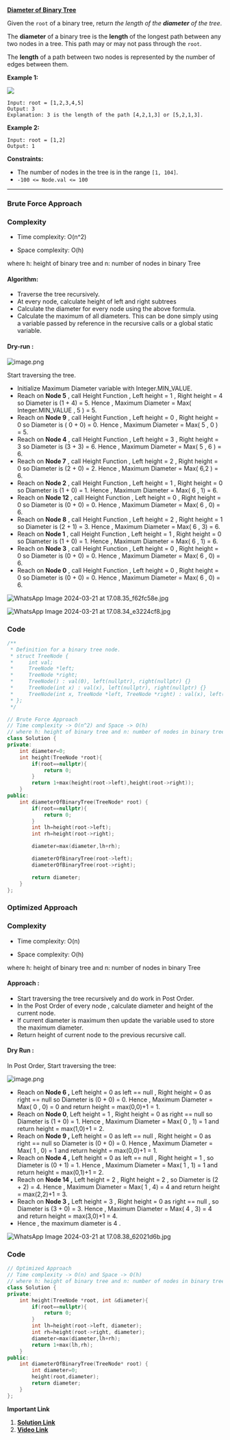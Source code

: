 
**[Diameter of Binary Tree](https://leetcode.com/problems/diameter-of-binary-tree/description/)**

Given the `root` of a binary tree, return _the length of the **diameter** of the tree_.

The **diameter** of a binary tree is the **length** of the longest path between any two nodes in a tree. This path may or may not pass through the `root`.

The **length** of a path between two nodes is represented by the number of edges between them.

**Example 1:**

![](https://assets.leetcode.com/uploads/2021/03/06/diamtree.jpg)

```
Input: root = [1,2,3,4,5]
Output: 3
Explanation: 3 is the length of the path [4,2,1,3] or [5,2,1,3].
```

**Example 2:**

```
Input: root = [1,2]
Output: 1
```

**Constraints:**

- The number of nodes in the tree is in the range `[1, 104]`.
- `-100 <= Node.val <= 100`


***
### Brute Force Approach

### Complexity

- Time complexity: O(n^2)
    
- Space complexity: O(h)
    

where h: height of binary tree and n: number of nodes in binary Tree

#### Algorithm: 

- Traverse the tree recursively.
- At every node, calculate height of left and right subtrees
- Calculate the diameter for every node using the above formula.
- Calculate the maximum of all diameters. This can be done simply using a variable passed by reference in the recursive calls or a global static variable.

#### Dry-run :

![image.png](https://assets.leetcode.com/users/images/c11127d7-2b17-4534-a897-929128e87163_1711020835.7379003.png)

Start traversing the tree.

- Initialize Maximum Diameter variable with Integer.MIN_VALUE.
- Reach on **Node 5** , call Height Function , Left height = 1 , Right height = 4 so Diameter is (1 + 4) = 5. Hence , Maximum Diameter = Max( Integer.MIN_VALUE , 5 ) = 5.
- Reach on **Node 9** , call Height Function , Left height = 0 , Right height = 0 so Diameter is ( 0 + 0) = 0. Hence , Maximum Diameter = Max( 5 , 0 ) = 5.
- Reach on **Node 4** , call Height Function , Left height = 3 , Right height = 3 so Diameter is (3 + 3) = 6. Hence , Maximum Diameter = Max( 5 , 6 ) = 6.
- Reach on **Node 7** , call Height Function , Left height = 2 , Right height = 0 so Diameter is (2 + 0) = 2. Hence , Maximum Diameter = Max( 6,2 ) = 6.
- Reach on **Node 2** , call Height Function , Left height = 1 , Right height = 0 so Diameter is (1 + 0) = 1. Hence , Maximum Diameter = Max( 6 , 1) = 6.
- Reach on **Node 12** , call Height Function , Left height = 0 , Right height = 0 so Diameter is (0 + 0) = 0. Hence , Maximum Diameter = Max( 6 , 0) = 6.
- Reach on **Node 8** , call Height Function , Left height = 2 , Right height = 1 so Diameter is (2 + 1) = 3. Hence , Maximum Diameter = Max( 6 , 3) = 6.
- Reach on **Node 1** , call Height Function , Left height = 1 , Right height = 0 so Diameter is (1 + 0) = 1. Hence , Maximum Diameter = Max( 6 , 1) = 6.
- Reach on **Node 3** , call Height Function , Left height = 0 , Right height = 0 so Diameter is (0 + 0) = 0. Hence , Maximum Diameter = Max( 6 , 0) = 6.
- Reach on **Node 0** , call Height Function , Left height = 0 , Right height = 0 so Diameter is (0 + 0) = 0. Hence , Maximum Diameter = Max( 6 , 0) = 6.

![WhatsApp Image 2024-03-21 at 17.08.35_f62fc58e.jpg](https://assets.leetcode.com/users/images/f3a91f74-b9c7-470c-8320-26f9cd27c181_1711021198.3063793.jpeg)

![WhatsApp Image 2024-03-21 at 17.08.34_e3224cf8.jpg](https://assets.leetcode.com/users/images/18ef8509-1983-41cb-9b18-59ef58ef5c71_1711021206.8037705.jpeg)

### Code

```cpp
/**
 * Definition for a binary tree node.
 * struct TreeNode {
 *     int val;
 *     TreeNode *left;
 *     TreeNode *right;
 *     TreeNode() : val(0), left(nullptr), right(nullptr) {}
 *     TreeNode(int x) : val(x), left(nullptr), right(nullptr) {}
 *     TreeNode(int x, TreeNode *left, TreeNode *right) : val(x), left(left), right(right) {}
 * };
 */

// Brute Force Approach
// Time complexity -> O(n^2) and Space -> O(h)
// where h: height of binary tree and n: number of nodes in binary tree
class Solution {
private:
    int diameter=0;
    int height(TreeNode *root){
        if(root==nullptr){
            return 0;
        }
        return 1+max(height(root->left),height(root->right));
    }
public:
    int diameterOfBinaryTree(TreeNode* root) {
        if(root==nullptr){
            return 0;
        }
        int lh=height(root->left);
        int rh=height(root->right);

        diameter=max(diameter,lh+rh);

        diameterOfBinaryTree(root->left);
        diameterOfBinaryTree(root->right);

        return diameter;
    }
};
```

### Optimized Approach

### Complexity

- Time complexity: O(n)
    
- Space complexity: O(h)
    

where h: height of binary tree and n: number of nodes in binary Tree

#### Approach :

- Start traversing the tree recursively and do work in Post Order.
- In the Post Order of every node , calculate diameter and height of the current node.
- If current diameter is maximum then update the variable used to store the maximum diameter.
- Return height of current node to the previous recursive call.

#### Dry Run :

In Post Order, Start traversing the tree:

![image.png](https://assets.leetcode.com/users/images/6f4475f9-51b4-4a74-b6cf-4baf9f74c67a_1711020922.5221393.png)

- Reach on **Node 6 ,** Left height = 0 as left == null , Right height = 0 as right == null so Diameter is (0 + 0) = 0. Hence , Maximum Diameter = Max( 0 , 0) = 0 and return height = max(0,0)+1 = 1.
- Reach on **Node 0**, Left height = 1 , Right height = 0 as right == null so Diameter is (1 + 0) = 1. Hence , Maximum Diameter = Max( 0 , 1) = 1 and return height = max(1,0)+1 = 2.
- Reach on **Node 9 ,** Left height = 0 as left == null , Right height = 0 as right == null so Diameter is (0 + 0) = 0. Hence , Maximum Diameter = Max( 1 , 0) = 1 and return height = max(0,0)+1 = 1.
- Reach on **Node 4 ,** Left height = 0 as left == null , Right height = 1 , so Diameter is (0 + 1) = 1. Hence , Maximum Diameter = Max( 1 , 1) = 1 and return height = max(0,1)+1 = 2.
- Reach on **Node 14 ,** Left height = 2 , Right height = 2 , so Diameter is (2 + 2) = 4. Hence , Maximum Diameter = Max( 1 , 4) = 4 and return height = max(2,2)+1 = 3.
- Reach on **Node 3 ,** Left height = 3 , Right height = 0 as right == null , so Diameter is (3 + 0) = 3. Hence , Maximum Diameter = Max( 4 , 3) = 4 and return height = max(3,0)+1 = 4.
- Hence , the maximum diameter is 4 .

![WhatsApp Image 2024-03-21 at 17.08.38_62021d6b.jpg](https://assets.leetcode.com/users/images/9d66d0ed-719a-4e39-ab3e-cddda2039603_1711021183.036821.jpeg)

### Code

```cpp
// Optimized Approach
// Time complexity -> O(n) and Space -> O(h)
// where h: height of binary tree and n: number of nodes in binary tree
class Solution {
private:
    int height(TreeNode *root, int &diameter){
        if(root==nullptr){
            return 0;
        }
        int lh=height(root->left, diameter);
        int rh=height(root->right, diameter);
        diameter=max(diameter,lh+rh);
        return 1+max(lh,rh);
    }
public:
    int diameterOfBinaryTree(TreeNode* root) {
        int diameter=0;
        height(root,diameter);
        return diameter;
    }
};
```


**Important Link**
1. **[Solution Link](https://leetcode.com/problems/diameter-of-binary-tree/solutions/4905891/easy-c-solution-2-approach-brute-force-and-optimized-approach-with-explanation)**
2. **[Video Link](https://youtu.be/Rezetez59Nk)**